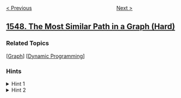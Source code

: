<!--|This file generated by command(leetcode description); DO NOT EDIT.    |-->
<!--+----------------------------------------------------------------------+-->
<!--|@author    openset <openset.wang@gmail.com>                           |-->
<!--|@link      https://github.com/openset                                 |-->
<!--|@home      https://github.com/openset/leetcode                        |-->
<!--+----------------------------------------------------------------------+-->

[< Previous](../minimum-cost-to-cut-a-stick "Minimum Cost to Cut a Stick")
　　　　　　　　　　　　　　　　
[Next >](../the-most-recent-orders-for-each-product "The Most Recent Orders for Each Product")

## [1548. The Most Similar Path in a Graph (Hard)](https://leetcode.com/problems/the-most-similar-path-in-a-graph "图中最相似的路径")



### Related Topics
  [[Graph](../../tag/graph/README.md)]
  [[Dynamic Programming](../../tag/dynamic-programming/README.md)]

### Hints
<details>
<summary>Hint 1</summary>
Create an array dp where dp[i][j] is the min edit distance for the path starting at node i and compared to index j of the targetPath.
</details>

<details>
<summary>Hint 2</summary>
Traverse the dp array to obtain a valid answer.
</details>
